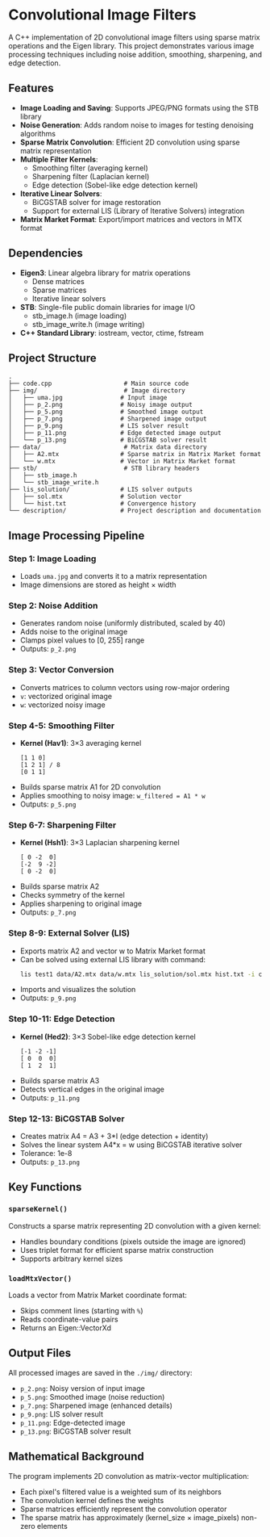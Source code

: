 # Convolutional Image Filters

A C++ implementation of 2D convolutional image filters using sparse matrix operations and the Eigen library. This project demonstrates various image processing techniques including noise addition, smoothing, sharpening, and edge detection.

## Features

- **Image Loading and Saving**: Supports JPEG/PNG formats using the STB library
- **Noise Generation**: Adds random noise to images for testing denoising algorithms
- **Sparse Matrix Convolution**: Efficient 2D convolution using sparse matrix representation
- **Multiple Filter Kernels**:
  - Smoothing filter (averaging kernel)
  - Sharpening filter (Laplacian kernel)
  - Edge detection (Sobel-like edge detection kernel)
- **Iterative Linear Solvers**: 
  - BiCGSTAB solver for image restoration
  - Support for external LIS (Library of Iterative Solvers) integration
- **Matrix Market Format**: Export/import matrices and vectors in MTX format

## Dependencies

- **Eigen3**: Linear algebra library for matrix operations
  - Dense matrices
  - Sparse matrices
  - Iterative linear solvers
- **STB**: Single-file public domain libraries for image I/O
  - stb_image.h (image loading)
  - stb_image_write.h (image writing)
- **C++ Standard Library**: iostream, vector, ctime, fstream

## Project Structure

```
.
├── code.cpp                    # Main source code
├── img/                        # Image directory
│   ├── uma.jpg                # Input image
│   ├── p_2.png                # Noisy image output
│   ├── p_5.png                # Smoothed image output
│   ├── p_7.png                # Sharpened image output
│   ├── p_9.png                # LIS solver result
│   ├── p_11.png               # Edge detected image output
│   └── p_13.png               # BiCGSTAB solver result
├── data/                       # Matrix data directory
│   ├── A2.mtx                 # Sparse matrix in Matrix Market format
│   └── w.mtx                  # Vector in Matrix Market format
├── stb/                        # STB library headers
│   ├── stb_image.h
│   └── stb_image_write.h
├── lis_solution/              # LIS solver outputs
│   ├── sol.mtx                # Solution vector
│   └── hist.txt               # Convergence history
└── description/               # Project description and documentation
```

## Image Processing Pipeline

### Step 1: Image Loading
- Loads `uma.jpg` and converts it to a matrix representation
- Image dimensions are stored as height × width

### Step 2: Noise Addition
- Generates random noise (uniformly distributed, scaled by 40)
- Adds noise to the original image
- Clamps pixel values to [0, 255] range
- Outputs: `p_2.png`

### Step 3: Vector Conversion
- Converts matrices to column vectors using row-major ordering
- `v`: vectorized original image
- `w`: vectorized noisy image

### Step 4-5: Smoothing Filter
- **Kernel (Hav1)**: 3×3 averaging kernel
  ```
  [1 1 0]
  [1 2 1] / 8
  [0 1 1]
  ```
- Builds sparse matrix A1 for 2D convolution
- Applies smoothing to noisy image: `w_filtered = A1 * w`
- Outputs: `p_5.png`

### Step 6-7: Sharpening Filter
- **Kernel (Hsh1)**: 3×3 Laplacian sharpening kernel
  ```
  [ 0 -2  0]
  [-2  9 -2]
  [ 0 -2  0]
  ```
- Builds sparse matrix A2
- Checks symmetry of the kernel
- Applies sharpening to original image
- Outputs: `p_7.png`

### Step 8-9: External Solver (LIS)
- Exports matrix A2 and vector w to Matrix Market format
- Can be solved using external LIS library with command:
  ```bash
  lis test1 data/A2.mtx data/w.mtx lis_solution/sol.mtx hist.txt -i cg -tol 1e-14 -p jacobi
  ```
- Imports and visualizes the solution
- Outputs: `p_9.png`

### Step 10-11: Edge Detection
- **Kernel (Hed2)**: 3×3 Sobel-like edge detection kernel
  ```
  [-1 -2 -1]
  [ 0  0  0]
  [ 1  2  1]
  ```
- Builds sparse matrix A3
- Detects vertical edges in the original image
- Outputs: `p_11.png`

### Step 12-13: BiCGSTAB Solver
- Creates matrix A4 = A3 + 3*I (edge detection + identity)
- Solves the linear system A4*x = w using BiCGSTAB iterative solver
- Tolerance: 1e-8
- Outputs: `p_13.png`

## Key Functions

### `sparseKernel()`
Constructs a sparse matrix representing 2D convolution with a given kernel:
- Handles boundary conditions (pixels outside the image are ignored)
- Uses triplet format for efficient sparse matrix construction
- Supports arbitrary kernel sizes

### `loadMtxVector()`
Loads a vector from Matrix Market coordinate format:
- Skips comment lines (starting with `%`)
- Reads coordinate-value pairs
- Returns an Eigen::VectorXd

## Output Files

All processed images are saved in the `./img/` directory:
- `p_2.png`: Noisy version of input image
- `p_5.png`: Smoothed image (noise reduction)
- `p_7.png`: Sharpened image (enhanced details)
- `p_9.png`: LIS solver result
- `p_11.png`: Edge-detected image
- `p_13.png`: BiCGSTAB solver result

## Mathematical Background

The program implements 2D convolution as matrix-vector multiplication:
- Each pixel's filtered value is a weighted sum of its neighbors
- The convolution kernel defines the weights
- Sparse matrices efficiently represent the convolution operator
- The sparse matrix has approximately (kernel_size × image_pixels) non-zero elements
